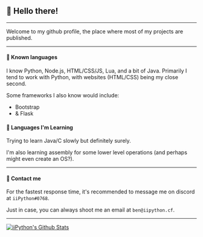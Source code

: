 ## 👋 Hello there!
---

Welcome to my github profile, the place where most of my projects are published.

---
#### 🧠 Known languages
I know Python, Node.js, HTML/CSS/JS, Lua, and a bit of Java.
Primarily I tend to work with Python, with websites (HTML/CSS) being my close second.

Some frameworks I also know would include:
  - Bootstrap
  - & Flask

#### 📘 Languages I'm Learning
Trying to learn Java/C slowly but definitely surely.

I'm also learning assembly for some lower level operations (and perhaps might even create an OS?).


---
#### 💬 Contact me
For the fastest response time, it's recommended to message me on discord at `iiPython#0768`.

Just in case, you can always shoot me an email at `ben@iipython.cf`.


---
[![iiPython's Github Stats](https://github-readme-stats.vercel.app/api?username=ii-Python&hide=stars,prs&show_icons=true)](https://github.com/anuraghazra/github-readme-stats)
